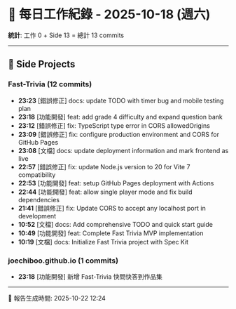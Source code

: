 # 📅 每日工作紀錄 - 2025-10-18 (週六)

**統計**: 工作 0 + Side 13 = 總計 13 commits

---

## 🎨 Side Projects

### Fast-Trivia (12 commits)

- **23:23** [錯誤修正] docs: update TODO with timer bug and mobile testing plan
- **23:18** [功能開發] feat: add grade 4 difficulty and expand question bank
- **23:12** [錯誤修正] fix: TypeScript type error in CORS allowedOrigins
- **23:09** [錯誤修正] fix: configure production environment and CORS for GitHub Pages
- **23:08** [文檔] docs: update deployment information and mark frontend as live
- **22:57** [錯誤修正] fix: update Node.js version to 20 for Vite 7 compatibility
- **22:53** [功能開發] feat: setup GitHub Pages deployment with Actions
- **22:44** [功能開發] feat: allow single player mode and fix build dependencies
- **21:41** [錯誤修正] fix: Update CORS to accept any localhost port in development
- **10:52** [文檔] docs: Add comprehensive TODO and quick start guide
- **10:49** [功能開發] feat: Complete Fast Trivia MVP implementation
- **10:19** [文檔] docs: Initialize Fast Trivia project with Spec Kit

### joechiboo.github.io (1 commits)

- **23:18** [功能開發] 新增 Fast-Trivia 快問快答到作品集

---

📅 報告生成時間: 2025-10-22 12:24
